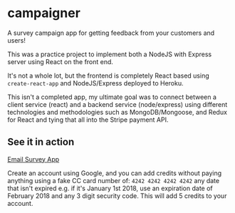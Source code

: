 # campaigner
A survey campaign app for getting feedback from your customers and users!

This was a practice project to implement both a NodeJS with Express server using React on the front end. 

It's not a whole lot, but the frontend is completely React based using `create-react-app` and NodeJS/Express deployed to Heroku. 

This isn't a completed app, my ultimate goal was to connect between a client service (react) and a backend service (node/express) using different technologies and methodologies such as MongoDB/Mongoose, and Redux for React and tying that all into the Stripe payment API. 

## See it in action
[Email Survey App](https://desolate-stream-86031.herokuapp.com/)

Create an account using Google, and you can add credits without paying anything using a fake CC card number of:
`4242 4242 4242 4242` any date that isn't expired e.g. if it's January 1st 2018, use an expiration date of February 2018 and any 3 digit security code. This will add 5 credits to your account. 



